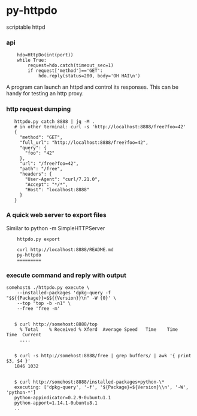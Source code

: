 py-httpdo
=========

scriptable httpd

### api

        hdo=HttpDo(int(port))
        while True:
            request=hdo.catch(timeout_sec=1)
            if request['method']=='GET':
                hdo.reply(status=200, body='OH HAI\n')

A program can launch an httpd and control its responses.
This can be handy for testing an http proxy.


### http request dumping

       httpdo.py catch 8888 | jq -M .
       # in other terminal: curl -s 'http://localhost:8888/free?foo=42'
       {
         "method": "GET",
         "full_url": "http://localhost:8888/free?foo=42",
         "query": {
           "foo": "42"
         },
         "url": "/free?foo=42",
         "path": "/free",
         "headers": {
           "User-Agent": "curl/7.21.0",
           "Accept": "*/*",
           "Host": "localhost:8888"
         }
       }


### A quick web server to export files 
Similar to python -m SimpleHTTPServer

        httpdo.py export

        curl http://localhost:8888/README.md
        py-httpdo
        =========


### execute command and reply with output

	somehost$ ./httpdo.py execute \
		--installed-packages 'dpkg-query -f "$${{Package}}=$${{Version}}\n" -W {0}' \
		--top "top -b -n1" \
		--free 'free -m'


       $ curl http://somehost:8888/top
         % Total    % Received % Xferd  Average Speed   Time    Time     Time  Current
         ....


       $ curl -s http://somehost:8888/free | grep buffers/ | awk '{ print $3, $4 }'
       1846 1032


       $ curl http://somehost:8888/installed-packages+python-\*
       executing: ['dpkg-query', '-f', '${Package}=${Version}\\n', '-W', 'python-*']
       python-appindicator=0.2.9-0ubuntu1.1
       python-apport=1.14.1-0ubuntu8.1
       ..
